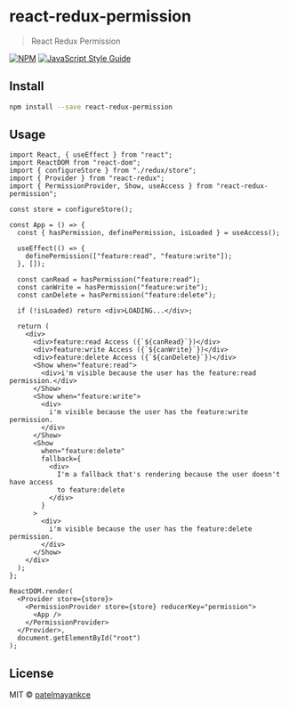 # react-redux-permission

> React Redux Permission

[![NPM](https://img.shields.io/npm/v/react-redux-permission.svg)](https://www.npmjs.com/package/react-redux-permission) [![JavaScript Style Guide](https://img.shields.io/badge/code_style-standard-brightgreen.svg)](https://standardjs.com)

## Install

```bash
npm install --save react-redux-permission
```

## Usage

```tsx
import React, { useEffect } from "react";
import ReactDOM from "react-dom";
import { configureStore } from "./redux/store";
import { Provider } from "react-redux";
import { PermissionProvider, Show, useAccess } from "react-redux-permission";

const store = configureStore();

const App = () => {
  const { hasPermission, definePermission, isLoaded } = useAccess();

  useEffect(() => {
    definePermission(["feature:read", "feature:write"]);
  }, []);

  const canRead = hasPermission("feature:read");
  const canWrite = hasPermission("feature:write");
  const canDelete = hasPermission("feature:delete");

  if (!isLoaded) return <div>LOADING...</div>;

  return (
    <div>
      <div>feature:read Access ({`${canRead}`})</div>
      <div>feature:write Access ({`${canWrite}`})</div>
      <div>feature:delete Access ({`${canDelete}`})</div>
      <Show when="feature:read">
        <div>i'm visible because the user has the feature:read permission.</div>
      </Show>
      <Show when="feature:write">
        <div>
          i'm visible because the user has the feature:write permission.
        </div>
      </Show>
      <Show
        when="feature:delete"
        fallback={
          <div>
            I'm a fallback that's rendering because the user doesn't have access
            to feature:delete
          </div>
        }
      >
        <div>
          i'm visible because the user has the feature:delete permission.
        </div>
      </Show>
    </div>
  );
};

ReactDOM.render(
  <Provider store={store}>
    <PermissionProvider store={store} reducerKey="permission">
      <App />
    </PermissionProvider>
  </Provider>,
  document.getElementById("root")
);
```

## License

MIT © [patelmayankce](https://github.com/patelmayankce)
